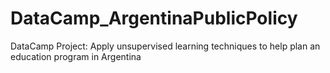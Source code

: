 # DataCamp_ArgentinaPublicPolicy
DataCamp Project: Apply unsupervised learning techniques to help plan an education program in Argentina
